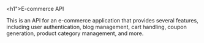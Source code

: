 <h1">E-commerce API</h1>

This is an API for an e-commerce application that provides several features, including user authentication, blog management, cart handling, coupon generation, product category management, and more.
